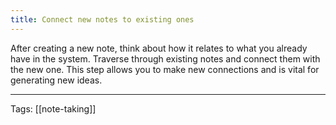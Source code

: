 ```yaml
---
title: Connect new notes to existing ones
---
```


After creating a new note, think about how it relates to what you already have in the system.
Traverse through existing notes and connect them with the new one.
This step allows you to make new connections and is vital for generating new ideas.

---

Tags: [[note-taking]]